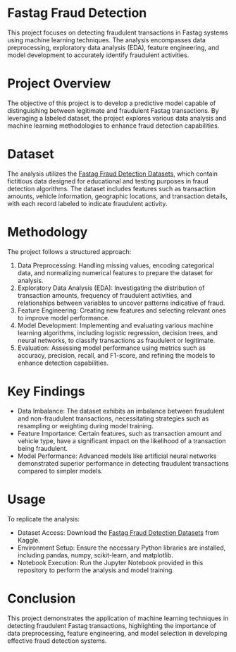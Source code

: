 # Fastag Fraud Detection
This project focuses on detecting fraudulent transactions in Fastag systems using machine learning techniques. The analysis encompasses data preprocessing, exploratory data analysis (EDA), feature engineering, and model development to accurately identify fraudulent activities.
# Project Overview
The objective of this project is to develop a predictive model capable of distinguishing between legitimate and fraudulent Fastag transactions. By leveraging a labeled dataset, the project explores various data analysis and machine learning methodologies to enhance fraud detection capabilities.

# Dataset
The analysis utilizes the <a href='https://www.kaggle.com/datasets/thegoanpanda/fastag-fraud-detection-datesets-fictitious'>Fastag Fraud Detection Datasets</a>, which contain fictitious data designed for educational and testing purposes in fraud detection algorithms. The dataset includes features such as transaction amounts, vehicle information, geographic locations, and transaction details, with each record labeled to indicate fraudulent activity.

# Methodology
The project follows a structured approach:
<ol>
<li>Data Preprocessing: Handling missing values, encoding categorical data, and normalizing numerical features to prepare the dataset for analysis.</li>
<li>Exploratory Data Analysis (EDA): Investigating the distribution of transaction amounts, frequency of fraudulent activities, and relationships between variables to uncover patterns indicative of fraud.</li>
<li>Feature Engineering: Creating new features and selecting relevant ones to improve model performance.</li>
<li>Model Development: Implementing and evaluating various machine learning algorithms, including logistic regression, decision trees, and neural networks, to classify transactions as fraudulent or legitimate.</li>
<li>Evaluation: Assessing model performance using metrics such as accuracy, precision, recall, and F1-score, and refining the models to enhance detection capabilities.</li>
</ol>

# Key Findings
<ul>
<li>Data Imbalance: The dataset exhibits an imbalance between fraudulent and non-fraudulent transactions, necessitating strategies such as resampling or weighting during model training.</li>
<li>Feature Importance: Certain features, such as transaction amount and vehicle type, have a significant impact on the likelihood of a transaction being fraudulent.</li>
<li>Model Performance: Advanced models like artificial neural networks demonstrated superior performance in detecting fraudulent transactions compared to simpler models.</li>
</ul>

# Usage
To replicate the analysis:
<ul>
<li>Dataset Access: Download the <a href='https://www.kaggle.com/datasets/thegoanpanda/fastag-fraud-detection-datesets-fictitious'>Fastag Fraud Detection Datasets</a> from Kaggle.</li>
<li>Environment Setup: Ensure the necessary Python libraries are installed, including pandas, numpy, scikit-learn, and matplotlib.</li>
<li>Notebook Execution: Run the Jupyter Notebook provided in this repository to perform the analysis and model training.</li>
</ul>

# Conclusion
This project demonstrates the application of machine learning techniques in detecting fraudulent Fastag transactions, highlighting the importance of data preprocessing, feature engineering, and model selection in developing effective fraud detection systems.
